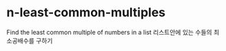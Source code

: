 # n-least-common-multiples
Find the least common multiple of numbers in a list 리스트안에 있는 수들의 최소공배수를 구하기
